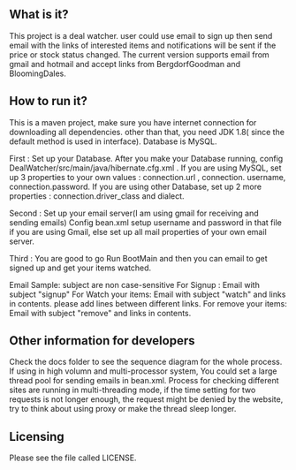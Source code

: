 
  What is it?
  -----------

  This project is a deal watcher. user could use email to sign up then 
  send email with the links of interested items and notifications will 
  be sent if the price or stock status changed. The current version 
  supports email from gmail and hotmail and accept links from 
  BergdorfGoodman and BloomingDales.

  How to run it?
  ------------

  This is a maven project, make sure you have internet connection for
  downloading all dependencies. other than that, you need JDK 1.8(
  since the default method is used in interface). Database is MySQL.

  First :  Set up your Database.
  After you make your Database running, config 
  DealWatcher/src/main/java/hibernate.cfg.xml . If you are using MySQL,
  set up 3 properties to your own values : connection.url , connection.
  username, connection.password. If you are using other Database, set 
  up 2 more properties : connection.driver_class and dialect.

  Second : Set up your email server(I am using gmail for receiving and 
  sending emails)
  Config bean.xml
  setup username and password in that file if you are using Gmail, else
  set up all mail properties of your own email server.

  Third : You are good to go
  Run BootMain and then you can email to get signed up and get your items
  watched.

  Email Sample: subject are non case-sensitive
  For Signup :  Email with subject "signup"
  For Watch your items:  Email with subject "watch" and links in contents. 
  please add lines between different links.
  For remove your items: Email with subject "remove" and links in contents.
  

  Other information for developers
  ------------
  Check the docs folder to see the sequence diagram for the whole process.
  If using in high volumn and multi-processor system, You could set a large 
  thread pool for sending emails in bean.xml. Process for checking different
  sites are running in multi-threading mode, if the time setting for two 
  requests is not longer enough, the request might be denied by the website, 
  try to think about using proxy or make the thread sleep longer.

  Licensing
  ---------

  Please see the file called LICENSE.